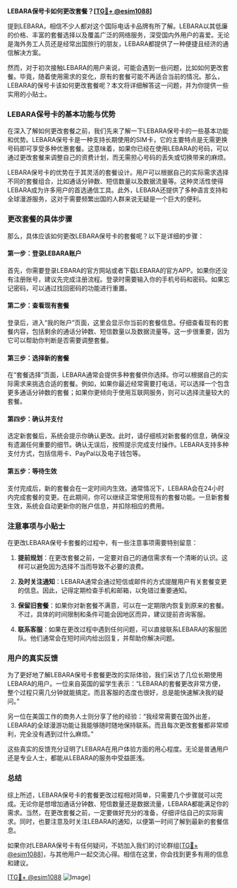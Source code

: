 **LEBARA保号卡如何更改套餐？[[TG💪+ @esim1088](https://t.me/s/esim1088)]**

提到LEBARA，相信不少人都对这个国际电话卡品牌有所了解。LEBARA以其低廉的价格、丰富的套餐选择以及覆盖广泛的网络服务，深受国内外用户的喜爱。无论是海外务工人员还是经常出国旅行的朋友，LEBARA都提供了一种便捷且经济的通信解决方案。

然而，对于初次接触LEBARA的用户来说，可能会遇到一些问题，比如如何更改套餐。毕竟，随着使用需求的变化，原有的套餐可能不再适合当前的情况。那么，LEBARA的保号卡该如何更改套餐呢？本文将详细解答这一问题，并为你提供一些实用的小贴士。

### LEBARA保号卡的基本功能与优势

在深入了解如何更改套餐之前，我们先来了解一下LEBARA保号卡的一些基本功能和优势。LEBARA保号卡是一种支持长期使用的SIM卡，它的主要特点是无需更换号码即可享受多种优惠套餐。这意味着，如果你已经在使用LEBARA的号码，可以通过更改套餐来调整自己的资费计划，而无需担心号码的丢失或切换带来的麻烦。

LEBARA保号卡的优势在于其灵活的套餐设计。用户可以根据自己的实际需求选择不同的套餐组合，比如通话分钟数、短信数量以及数据流量等。这种灵活性使得LEBARA成为许多用户的首选通信工具。此外，LEBARA还提供了多种语言支持和全球漫游服务，这对于需要频繁出国的人群来说无疑是一个巨大的便利。

### 更改套餐的具体步骤

那么，具体应该如何更改LEBARA保号卡的套餐呢？以下是详细的步骤：

#### 第一步：登录LEBARA账户
首先，你需要登录LEBARA的官方网站或者下载LEBARA的官方APP。如果你还没有注册账号，建议先完成注册流程。登录时需要输入你的手机号码和密码。如果忘记密码，可以通过找回密码的功能进行重置。

#### 第二步：查看现有套餐
登录后，进入“我的账户”页面，这里会显示你当前的套餐信息。仔细查看现有的套餐内容，包括剩余的通话分钟数、短信数量以及数据流量等。这一步很重要，因为它可以帮助你判断是否需要调整套餐。

#### 第三步：选择新的套餐
在“套餐选择”页面，LEBARA通常会提供多种套餐供你选择。你可以根据自己的实际需求来挑选合适的套餐。例如，如果你最近经常需要打电话，可以选择一个包含更多通话分钟数的套餐；如果你更倾向于使用互联网服务，则可以选择流量较大的套餐。

#### 第四步：确认并支付
选定新套餐后，系统会提示你确认更改。此时，请仔细核对新套餐的信息，确保没有遗漏任何重要的细节。确认无误后，按照提示完成支付操作。LEBARA支持多种支付方式，包括信用卡、PayPal以及电子钱包等。

#### 第五步：等待生效
支付完成后，新的套餐会在一定时间内生效。通常情况下，LEBARA会在24小时内完成套餐的变更。在此期间，你可以继续正常使用现有的套餐功能。一旦新套餐生效，系统会自动更新你的账户信息，并扣除相应的费用。

### 注意事项与小贴士

在更改LEBARA保号卡套餐的过程中，有一些注意事项需要特别留意：

1. **提前规划**：在更改套餐之前，一定要对自己的通信需求有一个清晰的认识。这样可以避免因为选择不当而导致不必要的浪费。
   
2. **及时关注通知**：LEBARA通常会通过短信或邮件的方式提醒用户有关套餐变更的信息。因此，记得定期检查手机和邮箱，以免错过重要通知。

3. **保留旧套餐**：如果你对新套餐不满意，可以在一定期限内恢复到原来的套餐。不过，具体的时间限制和条件可能会因地区而异，建议提前咨询客服。

4. **联系客服**：如果在更改过程中遇到任何问题，可以直接联系LEBARA的客服团队。他们通常会在短时间内给出回复，并帮助你解决问题。

### 用户的真实反馈

为了更好地了解LEBARA保号卡套餐更改的实际体验，我们采访了几位长期使用LEBARA的用户。一位来自英国的留学生表示：“LEBARA的套餐更改非常方便，整个过程只需几分钟就能搞定。而且客服的态度也很好，总是能快速解决我的疑问。”

另一位在美国工作的商务人士则分享了他的经验：“我经常需要在国外出差，LEBARA的全球漫游功能让我能够随时随地保持联系。而且每次更改套餐都非常顺利，完全没有遇到过什么麻烦。”

这些真实的反馈充分证明了LEBARA在用户体验方面的用心程度。无论是普通用户还是专业人士，都能从LEBARA的服务中受益匪浅。

### 总结

综上所述，LEBARA保号卡的套餐更改过程相对简单，只需要几个步骤就可以完成。无论你是想增加通话分钟数、短信数量还是数据流量，LEBARA都能满足你的需求。当然，在更改套餐之前，一定要做好充分的准备，仔细评估自己的实际需求。同时，也要注意及时关注LEBARA的通知，以便第一时间了解到最新的套餐信息。

如果你对LEBARA保号卡有任何疑问，不妨加入我们的讨论群组[[TG💪+ @esim1088](https://t.me/s/esim1088)]，与其他用户一起交流心得。相信在这里，你会找到更多有用的信息和建议。

[[TG💪+ @esim1088](https://t.me/s/esim1088) ![Image](https://i.postimg.cc/4NQfJmqS/Snipaste-2025-05-13-00-14-12.png)]